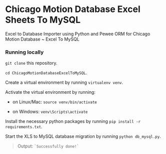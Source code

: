# Chicago Motion Database Excel Sheets To MySQL
Excel to Database Importer using Python and Pewee ORM for Chicago Motion Database ~ Excel To MySQL

### Running locally

`git clone` this repository.

`cd ChicagoMotionDatabaseExcelToMySQL`.

Create a virtual environment by running `virtualenv venv`.

Activate the virtual environment by running:

  * on Linux/Mac: `source venv/bin/activate`

  * on Windows: `venv\Scripts\activate`

Install the necessary python packages by running `pip install -r requirements.txt`.

Start the XLS to MySQL database migration by running `python db_mysql.py`.

> Output:
`` `Successfully done!` ``

